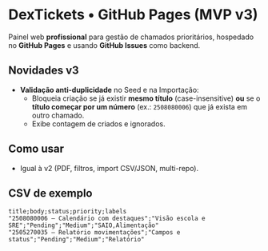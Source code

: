 # DexTickets • GitHub Pages (MVP v3)

Painel web **profissional** para gestão de chamados prioritários, hospedado no **GitHub Pages** e usando **GitHub Issues** como backend.

## Novidades v3
- **Validação anti-duplicidade** no Seed e na Importação:
  - Bloqueia criação se já existir **mesmo título** (case-insensitive) **ou** se o **título começar por um número** (ex.: `2508080006`) que já exista em outro chamado.
  - Exibe contagem de criados e ignorados.

## Como usar
- Igual à v2 (PDF, filtros, import CSV/JSON, multi-repo).

## CSV de exemplo
```
title;body;status;priority;labels
"2508080006 – Calendário com destaques";"Visão escola e SRE";"Pending";"Medium";"SAIO,Alimentação"
"2505270035 – Relatório movimentações";"Campos e status";"Pending";"Medium";"Relatório"
```
